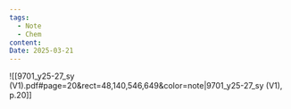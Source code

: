 ```yaml
---
tags:
  - Note
  - Chem
content:
Date: 2025-03-21
---
```



![[9701_y25-27_sy (V1).pdf#page=20&rect=48,140,546,649&color=note|9701_y25-27_sy (V1), p.20]]

